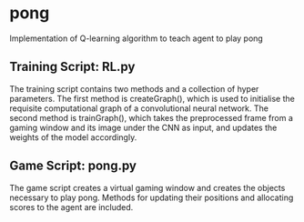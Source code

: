 # pong
Implementation of Q-learning algorithm to teach agent to play pong

## Training Script: RL.py
The training script contains two methods and a collection of hyper parameters. The first method is createGraph(), which is used to initialise the requisite computational graph of a convolutional neural network. The second method is trainGraph(), which takes the preprocessed frame from a gaming window and its image under the CNN as input, and updates the weights of the model accordingly. 

## Game Script: pong.py
The game script creates a virtual gaming window and creates the objects necessary to play pong. Methods for updating their positions and allocating scores to the agent are included.
